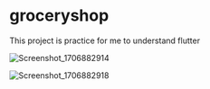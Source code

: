 # groceryshop

This project is practice for me to understand flutter

![Screenshot_1706882914](https://github.com/ivantaufiqq/groceryshop/assets/59554560/3188817a-6bfa-4da6-832b-12d64d070cee)

![Screenshot_1706882918](https://github.com/ivantaufiqq/groceryshop/assets/59554560/65244bdc-6135-4dba-b8ac-afd0fe77ff72)

